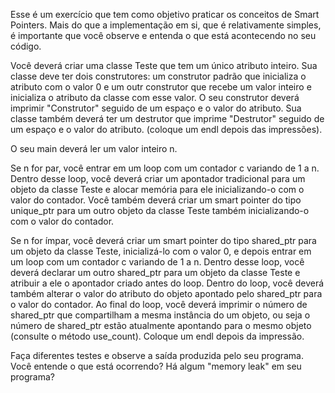Esse é um exercício que tem como objetivo praticar os conceitos de Smart Pointers. Mais do que a implementação em si, que é relativamente simples, é importante que você observe e entenda o que está acontecendo no seu código.

Você deverá criar uma classe Teste que tem um único atributo inteiro. Sua classe deve ter dois construtores: um construtor padrão que inicializa o atributo com o valor 0 e um outr construtor que recebe um valor inteiro e inicializa o atributo da classe com esse valor. O seu construtor deverá imprimir "Construtor" seguido de um espaço e o valor do atributo. Sua classe também deverá ter um destrutor que imprime "Destrutor" seguido de um espaço e o valor do atributo. (coloque um endl depois das impressões).

O seu main deverá ler um valor inteiro n.

Se n for par, você entrar em um loop com um contador c variando de 1 a n. Dentro desse loop, você deverá criar um apontador tradicional para um objeto da classe Teste e alocar memória para ele inicializando-o com o valor do contador. Você também deverá criar um smart pointer do tipo unique_ptr para um outro objeto da classe Teste também inicializando-o com o valor do contador. 

Se n for ímpar, você deverá criar um smart pointer do tipo shared_ptr para um objeto da classe Teste, inicializá-lo com o valor 0, e depois entrar em um loop com um contador c variando de 1 a n. Dentro desse loop, você deverá declarar um outro shared_ptr para um objeto da classe Teste e atribuir a ele o apontador criado antes do loop. Dentro do loop, você deverá também alterar o valor do atributo do objeto apontado pelo shared_ptr para o valor do contador.  Ao final do loop, você deverá imprimir o número de shared_ptr que compartilham a mesma instância do um objeto, ou seja o número de shared_ptr estão atualmente apontando para o mesmo objeto (consulte o método use_count). Coloque um endl depois da impressão.

Faça diferentes testes e observe a saída produzida pelo seu programa. Você entende o que está ocorrendo? Há algum "memory leak" em seu programa?